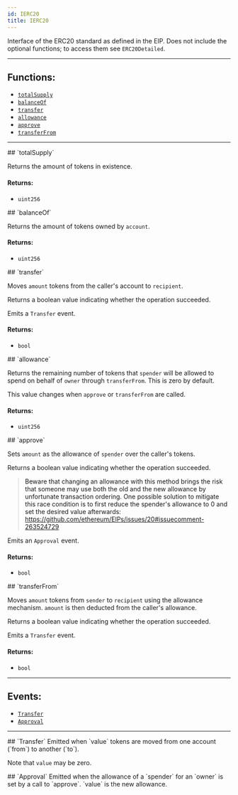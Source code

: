 ```yaml
---
id: IERC20
title: IERC20
---
```


Interface of the ERC20 standard as defined in the EIP. Does not include
the optional functions; to access them see `ERC20Detailed`.

***
## Functions:
- [`totalSupply`](#totalSupply)
- [`balanceOf`](#balanceOf)
- [`transfer`](#transfer)
- [`allowance`](#allowance)
- [`approve`](#approve)
- [`transferFrom`](#transferFrom)
***
<a id=totalSupply />
## `totalSupply`

Returns the amount of tokens in existence.

#### Returns:
- `uint256`

<a id=balanceOf />
## `balanceOf`

Returns the amount of tokens owned by `account`.

#### Returns:
- `uint256`

<a id=transfer />
## `transfer`

Moves `amount` tokens from the caller's account to `recipient`.

Returns a boolean value indicating whether the operation succeeded.

Emits a `Transfer` event.

#### Returns:
- `bool`

<a id=allowance />
## `allowance`

Returns the remaining number of tokens that `spender` will be
allowed to spend on behalf of `owner` through `transferFrom`. This is
zero by default.

This value changes when `approve` or `transferFrom` are called.

#### Returns:
- `uint256`

<a id=approve />
## `approve`

Sets `amount` as the allowance of `spender` over the caller's tokens.

Returns a boolean value indicating whether the operation succeeded.

> Beware that changing an allowance with this method brings the risk
that someone may use both the old and the new allowance by unfortunate
transaction ordering. One possible solution to mitigate this race
condition is to first reduce the spender's allowance to 0 and set the
desired value afterwards:
https://github.com/ethereum/EIPs/issues/20#issuecomment-263524729

Emits an `Approval` event.

#### Returns:
- `bool`

<a id=transferFrom />
## `transferFrom`

Moves `amount` tokens from `sender` to `recipient` using the
allowance mechanism. `amount` is then deducted from the caller's
allowance.

Returns a boolean value indicating whether the operation succeeded.

Emits a `Transfer` event.

#### Returns:
- `bool`


***
## Events:
- [`Transfer`](#Transfer)
- [`Approval`](#Approval)
***
<a id=Transfer />
## `Transfer`
Emitted when `value` tokens are moved from one account (`from`) to
another (`to`).

Note that `value` may be zero.

<a id=Approval />
## `Approval`
Emitted when the allowance of a `spender` for an `owner` is set by
a call to `approve`. `value` is the new allowance.

